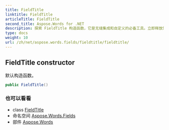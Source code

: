 ```yaml
---
title: FieldTitle
linktitle: FieldTitle
articleTitle: FieldTitle
second_title: Aspose.Words for .NET
description: 探索 FieldTitle 构造函数，它是无缝集成和自定义的必备工具。立即释放您项目的潜力！
type: docs
weight: 10
url: /zh/net/aspose.words.fields/fieldtitle/fieldtitle/
---
```

## FieldTitle constructor

默认构造函数。

```csharp
public FieldTitle()
```

### 也可以看看

* class [FieldTitle](../)
* 命名空间 [Aspose.Words.Fields](../../../aspose.words.fields/)
* 部件 [Aspose.Words](../../../)
